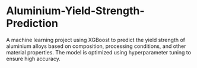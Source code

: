 # Aluminium-Yield-Strength-Prediction
A machine learning project using XGBoost to predict the yield strength of aluminium alloys based on composition, processing conditions, and other material properties. The model is optimized using hyperparameter tuning to ensure high accuracy.
